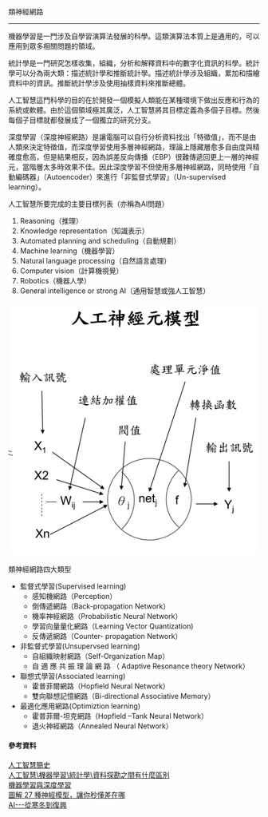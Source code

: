 類神經網路

***

機器學習是一門涉及自學習演算法發展的科學。這類演算法本質上是通用的，可以應用到眾多相關問題的領域。 

統計學是一門研究怎樣收集，組織，分析和解釋資料中的數字化資訊的科學。統計學可以分為兩大類：描述統計學和推斷統計學。描述統計學涉及組織，累加和描繪資料中的資訊。推斷統計學涉及使用抽樣資料來推斷總體。

人工智慧這門科學的目的在於開發一個模擬人類能在某種環境下做出反應和行為的系統或軟體。由於這個領域極其廣泛，人工智慧將其目標定義為多個子目標。然後每個子目標就都發展成了一個獨立的研究分支。

深度學習（深度神經網路）是讓電腦可以自行分析資料找出「特徵值」，而不是由人類來決定特徵值，而深度學習使用多層神經網路，理論上隱藏層愈多自由度與精確度愈高，但是結果相反，因為誤差反向傳播（EBP）很難傳遞回更上一層的神經元，當階層太多時效果不佳。因此深度學習不但使用多層神經網路，同時使用「自動編碼器」（Autoencoder）來進行「非監督式學習」（Un-supervised learning）。

人工智慧所要完成的主要目標列表（亦稱為AI問題）

1. Reasoning（推理） 
2. Knowledge representation（知識表示） 
3. Automated planning and scheduling（自動規劃）
4. Machine learning（機器學習） 
5. Natural language processing（自然語言處理） 
6. Computer vision（計算機視覺）
7. Robotics（機器人學） 
8. General intelligence or strong AI（通用智慧或強人工智慧）

![人工神經元模型](img/neurons.png)

類神經網路四大類型

+ 監督式學習(Supervised learning)
  + 感知機網路（Perception）
  + 倒傳遞網路（Back-propagation Network）
  + 機率神經網路（Probabilistic Neural Network）
  + 學習向量量化網路（Learning Vector Quantization)
  + 反傳遞網路（Counter- propagation Network）
+ 非監督式學習(Unsupervsed learning)
  + 自組織映射網路（Self-Organization Map）
  + 自 適 應 共 振 理 論 網 路 （ Adaptive Resonance
    theory Network）
+ 聯想式學習(Associated learning)
  + 霍普菲爾網路（Hopfield Neural Network）
  + 雙向聯想記憶網路（Bi-directional Associative
    Memory）
+ 最適化應用網路(Optimiztion learning)
  + 霍普菲爾-坦克網路（Hopfield –Tank Neural
    Network）
  + 退火神經網路（Annealed Neural Network）

#### 參考資料

[人工智慧簡史](https://www.inside.com.tw/2017/07/10/ai-history)<br>[人工智慧\機器學習\統計學\資料探勘之間有什麼區別](https://itw01.com/A48ESDF.html)<br>[機器學習與深度學習](https://technews.tw/2017/10/05/ai-machine-learning-and-deep-learning/)<br>[圖解 27 種神經模型，讓你秒懂差在哪](https://buzzorange.com/techorange/2018/01/24/neural-networks-compare/)<br>[AI---從寒冬到復興](https://www.bnext.com.tw/article/47478/ai-history--rise-and-fall)<br>